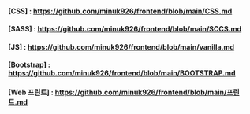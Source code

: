 #### [CSS] : https://github.com/minuk926/frontend/blob/main/CSS.md
#### [SASS] : https://github.com/minuk926/frontend/blob/main/SCCS.md
#### [JS] : https://github.com/minuk926/frontend/blob/main/vanilla.md
#### [Bootstrap] : https://github.com/minuk926/frontend/blob/main/BOOTSTRAP.md
#### [Web 프린트] : https://github.com/minuk926/frontend/blob/main/프린트.md
